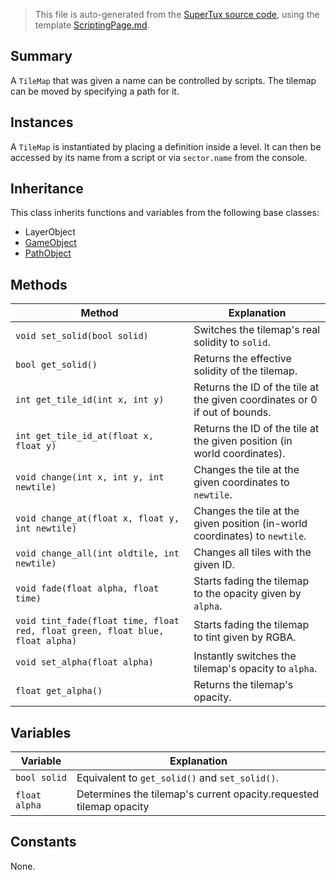 > This file is auto-generated from the [SuperTux source code](https://github.com/SuperTux/supertux/tree/master/src), using the template [ScriptingPage.md](https://github.com/SuperTux/wiki/tree/master/templates/ScriptingPage.md).

Summary
-------

A `TileMap` that was given a name can be controlled by scripts. The tilemap can be moved by specifying a path for it. 

Instances
--------

A `TileMap` is instantiated by placing a definition inside a level. It can then be accessed by its name from a script or via `sector.name` from the console. 

Inheritance
--------

This class inherits functions and variables from the following base classes:
* LayerObject
* [GameObject](https://github.com/SuperTux/supertux/wiki/ScriptingGameObject)
* [PathObject](https://github.com/SuperTux/supertux/wiki/ScriptingPathObject)


Methods
-------

Method | Explanation
-------|-------
`void set_solid(bool solid)` | Switches the tilemap's real solidity to `solid`.
`bool get_solid()` | Returns the effective solidity of the tilemap.
`int get_tile_id(int x, int y)` | Returns the ID of the tile at the given coordinates or 0 if out of bounds.
`int get_tile_id_at(float x, float y)` | Returns the ID of the tile at the given position (in world coordinates).
`void change(int x, int y, int newtile)` | Changes the tile at the given coordinates to `newtile`.
`void change_at(float x, float y, int newtile)` | Changes the tile at the given position (in-world coordinates) to `newtile`.
`void change_all(int oldtile, int newtile)` | Changes all tiles with the given ID.
`void fade(float alpha, float time)` | Starts fading the tilemap to the opacity given by `alpha`.
`void tint_fade(float time, float red, float green, float blue, float alpha)` | Starts fading the tilemap to tint given by RGBA.
`void set_alpha(float alpha)` | Instantly switches the tilemap's opacity to `alpha`.
`float get_alpha()` | Returns the tilemap's opacity.


Variables
---------

Variable | Explanation
---------|---------
`bool solid` | Equivalent to `get_solid()` and `set_solid()`.
`float alpha` | Determines the tilemap's current opacity.requested tilemap opacity 


Constants
---------

None.
